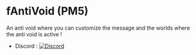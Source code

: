 # fAntiVoid (PM5)
An anti void where you can customize the message and the worlds where the anti void is active !

- Discord : [![Discord](https://img.shields.io/discord/1239607050988818432?label=Discord&logo=discord&color=blue)]([https://discord.gg/futonium](https://discord.gg/EPKcucew5z))
